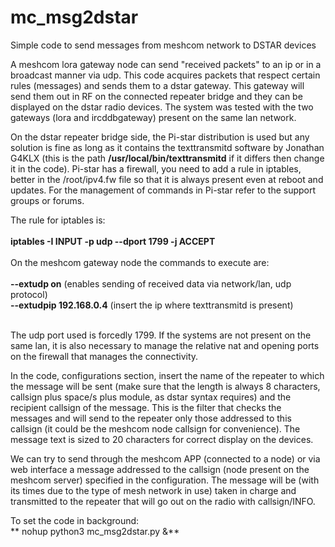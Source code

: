 # mc_msg2dstar
Simple code to send messages from meshcom network to DSTAR devices

A meshcom lora gateway node can send "received packets" to an ip or in a broadcast manner via udp. This code acquires packets that respect certain rules (messages) and sends them to a dstar gateway. This gateway will send them out in RF on the connected repeater bridge and they can be displayed on the dstar radio devices. The system was tested with the two gateways (lora and ircddbgateway) present on the same lan network.<br>

On the dstar repeater bridge side, the Pi-star distribution is used but any solution is fine as long as it contains the texttransmitd software by Jonathan G4KLX (this is the path **/usr/local/bin/texttransmitd** if it differs then change it in the code). Pi-star has a firewall, you need to add a rule in iptables, better in the /root/ipv4.fw file so that it is always present even at reboot and updates. For the management of commands in Pi-star refer to the support groups or forums.<br>

The rule for iptables is:
<br><br>
**iptables -I INPUT -p udp --dport 1799 -j ACCEPT**
<br><br>
On the meshcom gateway node the commands to execute are:<br><br>
**--extudp on** (enables sending of received data via network/lan, udp protocol)<br>
**--extudpip 192.168.0.4** (insert the ip where texttransmitd is present)<br><br>

The udp port used is forcedly 1799. If the systems are not present on the same lan, it is also necessary to manage the relative nat and opening ports on the firewall that manages the connectivity.<br>

In the code, configurations section, insert the name of the repeater to which the message will be sent (make sure that the length is always 8 characters, callsign plus space/s plus module, as dstar syntax requires) and the recipient callsign of the message. This is the filter that checks the messages and will send to the repeater only those addressed to this callsign (it could be the meshcom node callsign for convenience). The message text is sized to 20 characters for correct display on the devices.<br>

We can try to send through the meshcom APP (connected to a node) or via web interface a message addressed to the callsign (node ​​present on the meshcom server) specified in the configuration. The message will be (with its times due to the type of mesh network in use) taken in charge and transmitted to the repeater that will go out on the radio with callsign/INFO.<br>

To set the code in background:<br>
** nohup python3 mc_msg2dstar.py &**
